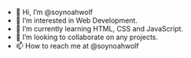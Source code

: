 - 👋 Hi, I’m @soynoahwolf
- 👀 I’m interested in Web Development.
- 🌱 I’m currently learning HTML, CSS and JavaScript.
- 💞️ I’m looking to collaborate on any projects.
- 📫 How to reach me at @soynoahwolf

<!---
soynoahwolf/soynoahwolf is a ✨ special ✨ repository because its `README.md` (this file) appears on your GitHub profile.
You can click the Preview link to take a look at your changes.
--->
